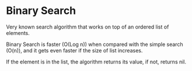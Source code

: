 # Binary Search

Very known search algorithm that works on top of an ordered list of elements.

Binary Search is faster (O(Log n)) when compared with the simple search (O(n)), and it gets even faster if the size of list increases.

If the element is in the list, the algorithm returns its value, if not, returns nil.
